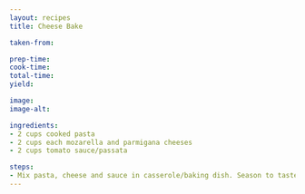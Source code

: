```yaml
---
layout: recipes
title: Cheese Bake

taken-from:

prep-time:
cook-time:
total-time:
yield:

image:
image-alt:

ingredients:
- 2 cups cooked pasta
- 2 cups each mozarella and parmigana cheeses
- 2 cups tomato sauce/passata

steps:
- Mix pasta, cheese and sauce in casserole/baking dish. Season to taste. Top with extra cheese and bake for about 20 minutes at about 200 deg.
---
```

